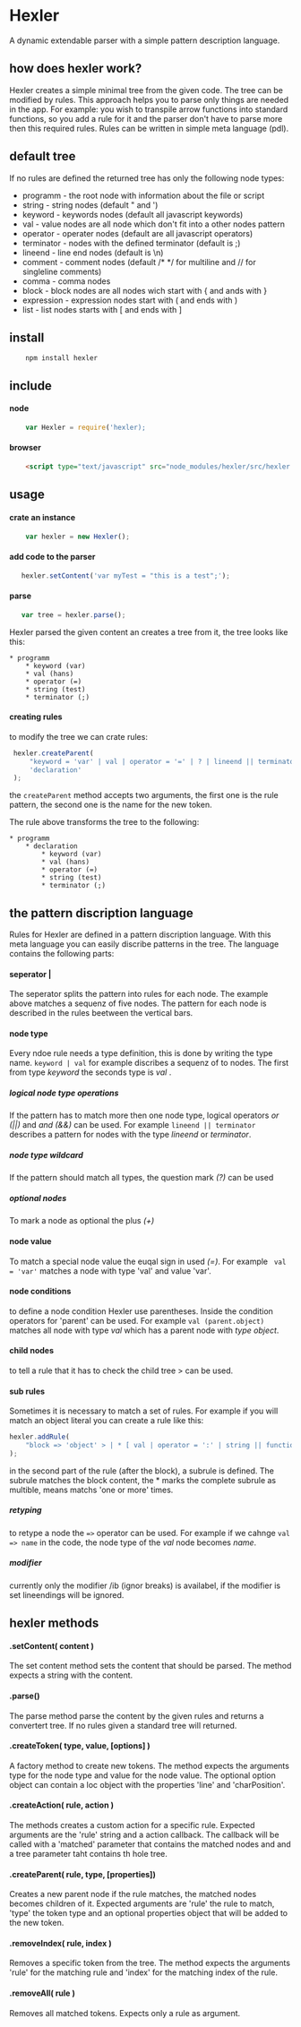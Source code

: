 # Hexler
A dynamic extendable parser with a simple pattern description language.

## how does hexler work?
Hexler creates a simple minimal tree from the given code. The tree can be modified by rules. This approach helps you to parse only things are needed in the app. For example: you wish to transpile arrow functions into standard functions, so you add a rule for it and the parser don't have to parse more then this required rules. Rules can be written in simple meta language (pdl). 


## default tree
If no rules are defined the returned tree has only the following node types:
  
  - programm - the root node with information about the file or script
  - string - string nodes (default " and ')
  - keyword - keywords nodes (default all javascript keywords)
  - val - value nodes are all node which don't fit into a other nodes pattern
  - operator - operater nodes (default are all javascript operators)
  - terminator - nodes with the defined terminator (default is ;)
  - lineend - line end nodes (default is \n)
  - comment - comment nodes (default /* */ for multiline and // for singleline comments)
  - comma - comma nodes
  - block - block nodes are all nodes wich start with { and ands with }
  - expression - expression nodes start with ( and ends with )
  - list - list nodes starts with [ and ends with ]
  

## install
```
	npm install hexler
```

## include

#### node
```javascript
	var Hexler = require('hexler);
```

#### browser
```html
	<script type="text/javascript" src="node_modules/hexler/src/hexler.js"></script>
```

## usage

#### crate an instance

```javascript
	var hexler = new Hexler();
```
#### add code to the parser
 
 ```javascript
 	hexler.setContent('var myTest = "this is a test";');
 ```
 
#### parse
 
 ```javascript
 	var tree = hexler.parse();
 ```
 
Hexler parsed the given content an creates a tree from it, the tree looks like this:

	* programm
		* keyword (var)
		* val (hans)
		* operator (=)
		* string (test)
		* terminator (;)
		

#### creating rules
to modify the tree we can crate rules:
 
 ```javascript
  hexler.createParent(
      "keyword = 'var' | val | operator = '=' | ? | lineend || terminator", 
      'declaration'
  );
 ```
the ```createParent``` method accepts two arguments, the first one is the rule pattern, the second one is the name for the new token.
 
The rule above transforms the tree to the following:
	
	* programm
		* declaration
			* keyword (var)
			* val (hans)
			* operator (=)
			* string (test)
			* terminator (;)
		
 
  
## the pattern discription language
Rules for Hexler are defined in a pattern discription language. With this meta language you can easily discribe patterns in the tree. The language contains the following parts:

#### seperator |
The seperator splits the pattern into rules for each node. The example above matches a sequenz of five nodes. The pattern for each node is described in the rules beetween the vertical bars.

#### node type
Every ndoe rule needs a type definition, this is done by writing the type name.
``` keyword | val ``` for example discribes a sequenz of to nodes. The first from type *keyword* the seconds type is *val* .

##### logical node type operations
If the pattern has to match more then one node type, logical operators *or (||)* and *and (&&)* can be used. For example ``` lineend || terminator ``` describes a pattern for nodes with the type *lineend* or *terminator*.

##### node type wildcard
If the pattern should match all types, the question mark *(?)* can be used

##### optional nodes
To mark a node as optional the plus *(+)*

#### node value
To match a special node value the euqal sign in used *(=)*. For example ``` val = 'var'``` matches a node with type 'val' and value 'var'.

#### node conditions
to define a node condition Hexler use parentheses. Inside the condition operators for 'parent' can be used. For example ```val (parent.object)``` matches all node with type *val* which has a parent node with *type object*.

#### child nodes
to tell a rule that it has to check the child tree > can be used.

#### sub rules
Sometimes it is necessary to match a set of rules. For example if you will match an object literal you can create a rule like this:

```javascript
hexler.addRule(
	"block => 'object' > | * [ val | operator = ':' | string || function | + comma] \ib",
);
```
in the second part of the rule (after the block), a subrule is defined. The subrule matches the block content, the * marks the complete subrule as multible, means matchs 'one or more' times.


##### retyping
to retype a node the ```=>``` operator can be used. For example  if we cahnge ```val => name``` in the code, the node type of the *val* node becomes *name*.


##### modifier
currently only the modifier /ib (ignor breaks) is availabel, if the modifier is set lineendings will be ignored.


	
	
## hexler methods

#### .setContent( content )
The set content method sets the content that should be parsed. The method expects a string with the content.

#### .parse()
The parse method parse the content by the given rules and returns a convertert tree. If no rules given a standard tree will returned.

#### .createToken( type, value, [options] )
A factory method to create new tokens. The method expects the arguments type for the node type and value for the node value. The optional option object can contain a loc object with the properties 'line' and 'charPosition'.

#### .createAction( rule, action )
The methods creates a custom action for a specific rule. Expected arguments are the 'rule' string and a action callback. The callback will be called with a 'matched' parameter that contains the matched nodes and and a tree parameter taht contains th hole tree.

#### .createParent( rule, type, [properties])
Creates a new parent node if the rule matches, the matched nodes becomes children of it. Expected arguments are 'rule' the rule to match, 'type' the token type and an optional properties object that will be added to the new token.

#### .removeIndex( rule, index )
Removes a specific token from the tree. The method expects the arguments 'rule' for the matching rule and 'index'  for the matching index of the rule.

#### .removeAll( rule )
Removes all matched tokens. Expects only a rule as argument.


